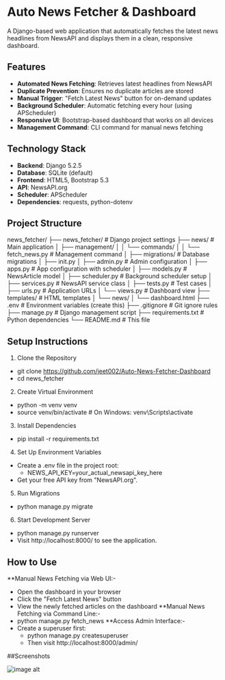 # Auto News Fetcher & Dashboard

A Django-based web application that automatically fetches the latest news headlines from NewsAPI and displays them in a clean, responsive dashboard.

## Features
- **Automated News Fetching**: Retrieves latest headlines from NewsAPI
- **Duplicate Prevention**: Ensures no duplicate articles are stored
- **Manual Trigger**: "Fetch Latest News" button for on-demand updates
- **Background Scheduler**: Automatic fetching every hour (using APScheduler)
- **Responsive UI**: Bootstrap-based dashboard that works on all devices
- **Management Command**: CLI command for manual news fetching

## Technology Stack
- **Backend**: Django 5.2.5
- **Database**: SQLite (default)
- **Frontend**: HTML5, Bootstrap 5.3
- **API**: NewsAPI.org
- **Scheduler**: APScheduler
- **Dependencies**: requests, python-dotenv

## Project Structure
news_fetcher/
├── news_fetcher/ # Django project settings
├── news/ # Main application
│ ├── management/
│ │ └── commands/
│ │ └── fetch_news.py # Management command
│ ├── migrations/ # Database migrations
│ ├── init.py
│ ├── admin.py # Admin configuration
│ ├── apps.py # App configuration with scheduler
│ ├── models.py # NewsArticle model
│ ├── scheduler.py # Background scheduler setup
│ ├── services.py # NewsAPI service class
│ ├── tests.py # Test cases
│ ├── urls.py # Application URLs
│ └── views.py # Dashboard view
├── templates/ # HTML templates
│ └── news/
│ └── dashboard.html
├── .env # Environment variables (create this)
├── .gitignore # Git ignore rules
├── manage.py # Django management script
├── requirements.txt # Python dependencies
└── README.md # This file


## Setup Instructions
1. Clone the Repository
 - git clone https://github.com/jeet002/Auto-News-Fetcher-Dashboard
 - cd news_fetcher
2. Create Virtual Environment
 - python -m venv venv
 - source venv/bin/activate  # On Windows: venv\Scripts\activate
3. Install Dependencies
 - pip install -r requirements.txt
4. Set Up Environment Variables
 - Create a .env file in the project root:
   - NEWS_API_KEY=your_actual_newsapi_key_here
 - Get your free API key from "NewsAPI.org".
5. Run Migrations
 - python manage.py migrate
6. Start Development Server
 - python manage.py runserver
 - Visit http://localhost:8000/ to see the application.


## How to Use
**Manual News Fetching via Web UI:-
  - Open the dashboard in your browser
  - Click the "Fetch Latest News" button
  - View the newly fetched articles on the dashboard
**Manual News Fetching via Command Line:-
  - python manage.py fetch_news
**Access Admin Interface:-
- Create a superuser first:
  - python manage.py createsuperuser
  - Then visit http://localhost:8000/admin/
 
##Screenshots

![image alt]()

